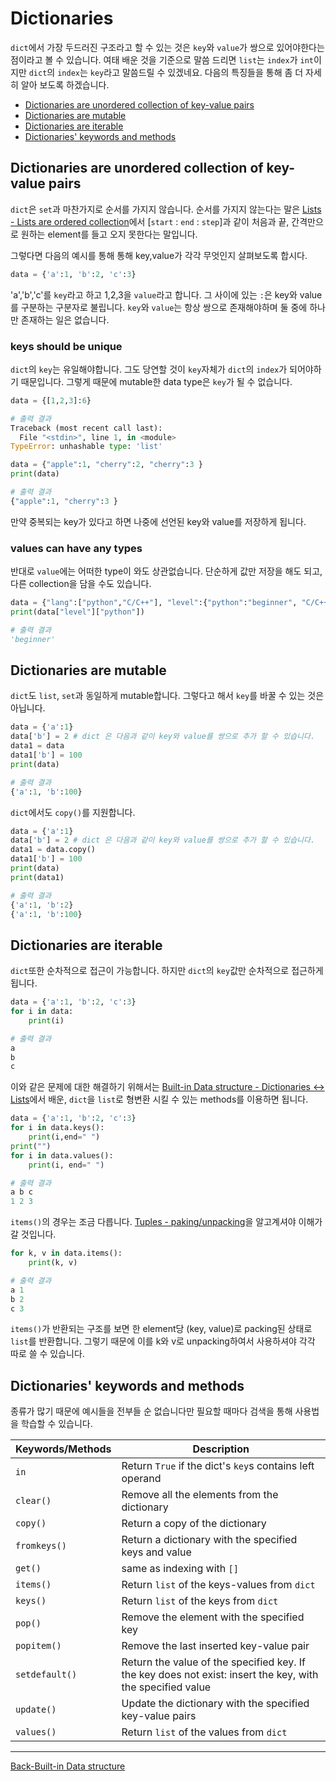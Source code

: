 # Dictionaries

`dict`에서 가장 두드러진 구조라고 할 수 있는 것은 `key`와 `value`가 쌍으로 있어야한다는 점이라고 볼 수 있습니다. 여태 배운 것을 기준으로 말씀 드리면 `list`는 `index`가 `int`이지만 `dict`의 `index`는 `key`라고 말씀드릴 수 있겠네요. 다음의 특징들을 통해 좀 더 자세히 알아 보도록 하겠습니다.

- [Dictionaries are unordered collection of key-value pairs](#Dictionaries-are-unordered-collection-of-key-value-pairs)
- [Dictionaries are mutable](#Dictionaries-are-mutable)
- [Dictionaries are iterable](#Dictionaries-are-iterable)
- [Dictionaries' keywords and methods](#Dictionaries'-keywords-and-methods)

## Dictionaries are unordered collection of key-value pairs

`dict`은 `set`과 마찬가지로 순서를 가지지 않습니다. 순서를 가지지 않는다는 말은 [Lists - Lists are ordered collection](./Lists.md#Lists-are-ordered-collection)에서 [`start` : `end` : `step`]과 같이 처음과 끝, 간격만으로 원하는 element를 들고 오지 못한다는 말입니다.

그렇다면 다음의 예시를 통해 통해 key,value가 각각 무엇인지 살펴보도록 합시다.

```python
data = {'a':1, 'b':2, 'c':3}
```

'a','b','c'를 `key`라고 하고 1,2,3을 `value`라고 합니다. 그 사이에 있는 `:`은 key와 value를 구분하는 구분자로 불립니다. `key`와 `value`는 항상 쌍으로 존재해야하며 둘 중에 하나만 존재하는 일은 없습니다.

### keys should be unique

`dict`의 `key`는 유일해야합니다. 그도 당연할 것이 `key`자체가 `dict`의 `index`가 되어야하기 때문입니다. 그렇게 때문에 mutable한 data type은 `key`가 될 수 없습니다.

```python
data = {[1,2,3]:6}
```

```python
# 출력 결과
Traceback (most recent call last):
  File "<stdin>", line 1, in <module>
TypeError: unhashable type: 'list'
```

```python
data = {"apple":1, "cherry":2, "cherry":3 }
print(data)
```

```python
# 출력 결과
{"apple":1, "cherry":3 }
```

만약 중복되는 key가 있다고 하면 나중에 선언된 key와 value를 저장하게 됩니다.

### values can have any types

반대로 `value`에는 어떠한 type이 와도 상관없습니다. 단순하게 값만 저장을 해도 되고,  다른 collection을 담을 수도 있습니다.

```python
data = {"lang":["python","C/C++"], "level":{"python":"beginner", "C/C++":"immediate"}}
print(data["level"]["python"])
```

```python
# 출력 결과
'beginner'
```

## Dictionaries are mutable

`dict`도 `list`, `set`과 동일하게 mutable합니다. 그렇다고 해서 `key`를 바꿀 수 있는 것은 아닙니다. 

```python
data = {'a':1}
data['b'] = 2 # dict 은 다음과 같이 key와 value를 쌍으로 추가 할 수 있습니다.
data1 = data
data1['b'] = 100
print(data)
```

```python
# 출력 결과
{'a':1, 'b':100}
```

`dict`에서도 `copy()`를 지원합니다.

```python
data = {'a':1}
data['b'] = 2 # dict 은 다음과 같이 key와 value를 쌍으로 추가 할 수 있습니다.
data1 = data.copy()
data1['b'] = 100
print(data)
print(data1)
```

```python
# 출력 결과
{'a':1, 'b':2}
{'a':1, 'b':100}
```

## Dictionaries are iterable

`dict`또한 순차적으로 접근이 가능합니다. 하지만 `dict`의 `key`값만 순차적으로 접근하게됩니다. 

```python
data = {'a':1, 'b':2, 'c':3}
for i in data:
    print(i)
```

```python
# 출력 결과
a
b
c
```

이와 같은 문제에 대한 해결하기 위해서는 [Built-in Data structure - Dictionaries ↔ Lists](./Built-in-Data-structure.md#dictionaries--lists)에서 배운, `dict`을 `list`로 형변환 시킬 수 있는 methods를 이용하면 됩니다.

```python
data = {'a':1, 'b':2, 'c':3}
for i in data.keys():
    print(i,end=" ")
print("")
for i in data.values():
    print(i, end=" ")
```

```python
# 출력 결과
a b c
1 2 3
```

`items()`의 경우는 조금 다릅니다. [Tuples - paking/unpacking](./Tuples.md#packing/unpacking)을 알고계셔야 이해가 갈 것입니다.

```python
for k, v in data.items():
    print(k, v)
```

```python
# 출력 결과
a 1
b 2
c 3
```

`items()`가 반환되는 구조를 보면 한 element당 (key, value)로 packing된 상태로 `list`를 반환합니다. 그렇기 때문에 이를 k와 v로 unpacking하여서 사용하셔야 각각 따로 쓸 수 있습니다.

## Dictionaries' keywords and methods

종류가 많기 때문에 예시들을 전부들 순 없습니다만 필요할 때마다 검색을 통해 사용법을 학습할 수 있습니다.

| Keywords/Methods | Description                                                  |
| ---------------- | ------------------------------------------------------------ |
| `in`             | Return `True` if the dict's `key`s contains left operand     |
| `clear()`        | Remove all the elements from the dictionary                  |
| `copy()`         | Return a copy of the dictionary                              |
| `fromkeys()`     | Return a dictionary with the specified keys and value        |
| `get()`          | same as indexing with `[]`                                   |
| `items()`        | Return `list` of the keys-values from `dict`                 |
| `keys()`         | Return `list` of the keys from `dict`                        |
| `pop()`          | Remove the element with the specified key                    |
| `popitem()`      | Remove the last inserted key-value pair                      |
| `setdefault()`   | Return the value of the specified key. If the key does not exist: insert the key, with the specified value |
| `update()`       | Update the dictionary with the specified key-value pairs     |
| `values()`       | Return `list` of the values from `dict`                      |

---

[Back-Built-in Data structure](./Built-in-Data-structure.md)